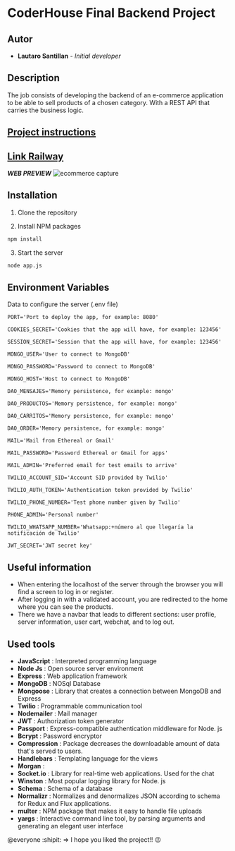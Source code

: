# CoderHouse Final Backend Project

## Autor

* **Lautaro Santillan** - *Initial developer*  

## Description
The job consists of developing the backend of an e-commerce application to be able to sell products of a chosen category. With a REST API that carries the business logic.

## [Project instructions](https://docs.google.com/document/d/1bVNLHkuWU2ao1DWFQLK2qRH9Fw9PIqzl4xkQp0UNtmg/edit)

## [Link Railway]() 

***WEB PREVIEW***
![ecommerce capture](https://firebasestorage.googleapis.com/v0/b/fotoscap-6a770.appspot.com/o/PreviewWeb.png?alt=media&token=1a87a160-b512-456c-83a2-518963a984ee)


## Installation

1.  Clone the repository

2.  Install NPM packages

```bash
npm install
```
3. Start the server
```bash
node app.js
```

## Environment Variables

Data to configure the server (.env file)

    PORT='Port to deploy the app, for example: 8080'

    COOKIES_SECRET='Cookies that the app will have, for example: 123456'

    SESSION_SECRET='Session that the app will have, for example: 123456'

    MONGO_USER='User to connect to MongoDB'

    MONGO_PASSWORD='Password to connect to MongoDB'

    MONGO_HOST='Host to connect to MongoDB'

    DAO_MENSAJES='Memory persistence, for example: mongo'

    DAO_PRODUCTOS='Memory persistence, for example: mongo'

    DAO_CARRITOS='Memory persistence, for example: mongo'

    DAO_ORDER='Memory persistence, for example: mongo'

    MAIL='Mail from Ethereal or Gmail'

    MAIL_PASSWORD='Password Ethereal or Gmail for apps'

    MAIL_ADMIN='Preferred email for test emails to arrive'

    TWILIO_ACCOUNT_SID='Account SID provided by Twilio'

    TWILIO_AUTH_TOKEN='Authentication token provided by Twilio'

    TWILIO_PHONE_NUMBER='Test phone number given by Twilio'

    PHONE_ADMIN='Personal number'

    TWILIO_WHATSAPP_NUMBER='Whatsapp:+número al que llegaría la notificación de Twilio'

    JWT_SECRET='JWT secret key'

## Useful information

* When entering the localhost of the server through the browser you will find a screen to log in or register.
* After logging in with a validated account, you are redirected to the home where you can see the products.
* There we have a navbar that leads to different sections: user profile, server information, user cart, webchat, and to log out.

## Used tools

- **JavaScript** : Interpreted programming language
- **Node Js** : Open source server environment
- **Express** : Web application framework
- **MongoDB** : NOSql Database
- **Mongoose** : Library that creates a connection between MongoDB and Express
- **Twilio** : Programmable communication tool
- **Nodemailer** : Mail manager
- **JWT** : Authorization token generator
- **Passport** :  Express-compatible authentication middleware for Node. js
- **Bcrypt** : Password encryptor
- **Compression** : Package decreases the downloadable amount of data that's served to users.
- **Handlebars** : Templating language for the views
- **Morgan** :
- **Socket.io** : Library for real-time web applications. Used for the chat
- **Winston** : Most popular logging library for Node. js
- **Schema** : Schema of a database
- **Normalizr** : Normalizes and denormalizes JSON according to schema for Redux and Flux applications.
- **multer** : NPM package that makes it easy to handle file uploads
- **yargs** : Interactive command line tool, by parsing arguments and generating an elegant user interface

@everyone :shipit: => I hope you liked the project!! :wink: